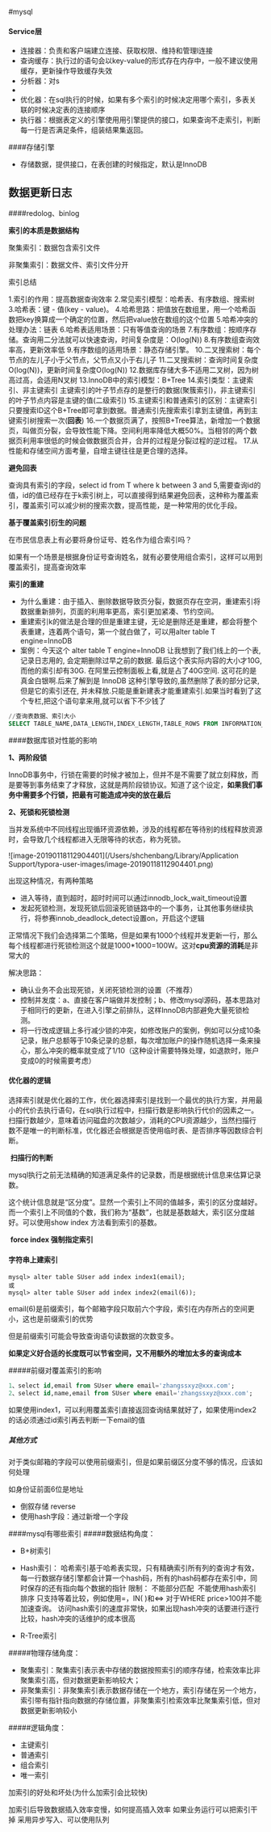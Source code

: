 #mysql

#### Service层

* 连接器：负责和客户端建立连接、获取权限、维持和管理l连接
* 查询缓存：执行过的语句会以key-value的形式存在内存中，一般不建议使用缓存，更新操作导致缓存失效
* 分析器：对s
* 
* 优化器：在sql执行的时候，如果有多个索引的时候决定用哪个索引，多表关联的时候决定表的连接顺序
* 执行器：根据表定义的引擎使用用引擎提供的接口，如果查询不走索引，判断每一行是否满足条件，组装结果集返回。



####存储引擎

* 存储数据，提供接口，在表创建的时候指定，默认是InnoDB



## 数据更新日志

####redolog、binlog

**索引的本质是数据结构**

聚集索引：数据包含索引文件

非聚集索引：数据文件、索引文件分开



索引总结

1.索引的作用：提高数据查询效率
2.常见索引模型：哈希表、有序数组、搜索树
3.哈希表：键 - 值(key - value)。
4.哈希思路：把值放在数组里，用一个哈希函数把key换算成一个确定的位置，然后把value放在数组的这个位置
5.哈希冲突的处理办法：链表
6.哈希表适用场景：只有等值查询的场景
7.有序数组：按顺序存储。查询用二分法就可以快速查询，时间复杂度是：O(log(N))
8.有序数组查询效率高，更新效率低
9.有序数组的适用场景：静态存储引擎。
10.二叉搜索树：每个节点的左儿子小于父节点，父节点又小于右儿子
11.二叉搜索树：查询时间复杂度O(log(N))，更新时间复杂度O(log(N))
12.数据库存储大多不适用二叉树，因为树高过高，会适用N叉树
13.InnoDB中的索引模型：B+Tree
14.索引类型：主键索引、非主键索引
主键索引的叶子节点存的是整行的数据(聚簇索引)，非主键索引的叶子节点内容是主键的值(二级索引)
15.主键索引和普通索引的区别：主键索引只要搜索ID这个B+Tree即可拿到数据。普通索引先搜索索引拿到主键值，再到主键索引树搜索一次(**回表**)
16.一个数据页满了，按照B+Tree算法，新增加一个数据页，叫做页分裂，会导致性能下降。空间利用率降低大概50%。当相邻的两个数据页利用率很低的时候会做数据页合并，合并的过程是分裂过程的逆过程。
17.从性能和存储空间方面考量，自增主键往往是更合理的选择。







**避免回表**

查询具有索引的字段，select id from T where k between 3 and 5,需要查询id的值，id的值已经存在于k索引树上，可以直接得到结果避免回表，这种称为覆盖索引，覆盖索引可以减少树的搜索次数，提高性能，是一种常用的优化手段。



**基于覆盖索引衍生的问题**

在市民信息表上有必要将身份证号、姓名作为组合索引吗？

如果有一个场景是根据身份证号查询姓名，就有必要使用组合索引，这样可以用到覆盖索引，提高查询效率



**索引的重建**

* 为什么重建：由于插入、删除数据导致页分裂，数据页存在空洞，重建索引将数据重新排列，页面的利用率更高，索引更加紧凑、节约空间。
* 重建索引k的做法是合理的但是重建主键，无论是删除还是重建，都会将整个表重建，连着两个语句，第一个就白做了，可以用alter table T engine=InnoDB
* 案例：今天这个 alter table T engine=InnoDB 让我想到了我们线上的一个表, 记录日志用的, 会定期删除过早之前的数据. 最后这个表实际内容的大小才10G, 而他的索引却有30G. 在阿里云控制面板上看,就是占了40G空间. 这可花的是真金白银啊.后来了解到是 InnoDB 这种引擎导致的,虽然删除了表的部分记录,但是它的索引还在, 并未释放.只能是重新建表才能重建索引.如果当时看到了这个专栏,把这个语句拿来用,就可以省下不少钱了

```sql
//查询表数据、索引大小
SELECT TABLE_NAME,DATA_LENGTH,INDEX_LENGTH,TABLE_ROWS FROM INFORMATION_SCHEMA.TABLES WHERE TABLE_SCHEMA='legend' AND TABLE_NAME='legend_order_info';
```



####数据库锁对性能的影响

**1、两阶段锁**

InnoDB事务中，行锁在需要的时候才被加上，但并不是不需要了就立刻释放，而是要等到事务结束了才释放，这就是两阶段锁协议。知道了这个设定，**如果我们事务中需要多个行锁，把最有可能造成冲突的放在最后**

**2、死锁和死锁检测**

当并发系统中不同线程出现循环资源依赖，涉及的线程都在等待别的线程释放资源时，会导致几个线程都进入无限等待的状态，称为死锁。

![image-20190118112904401](/Users/shchenbang/Library/Application Support/typora-user-images/image-20190118112904401.png)



出现这种情况，有两种策略

* 进入等待，直到超时，超时时间可以通过innodb_lock_wait_timeout设置
* 发起死锁检测，发现死锁后回滚死锁链路中的一个事务，让其他事务继续执行，将参赛innob_deadlock_detect设置on，开启这个逻辑

正常情况下我们会选择第二个策略，但是如果有1000个线程并发更新一行，那么每个线程都进行死锁检测这个就是1000*1000=100W。这对**cpu资源的消耗**是非常大的

解决思路：

* 确认业务不会出现死锁，关闭死锁检测的设置（不推荐）
* 控制并发度：a、直接在客户端做并发控制；b、修改mysql源码，基本思路对于相同行的更新，在进入引擎之前排队，这样InnoDB内部避免大量死锁检测。
* 将一行改成逻辑上多行减少锁的冲突，如修改账户的案例，例如可以分成10条记录，账户总额等于10条记录的总额，每次增加账户的操作随机选择一条来操心，那么冲突的概率就变成了1/10（这种设计需要特殊处理，如退款时，账户变成0的时候需要考虑）



#### 优化器的逻辑

​       选择索引就是优化器的工作，优化器选择索引是找到一个最优的执行方案，并用最小的代价去执行语句，在sql执行过程中，扫描行数是影响执行代价的因素之一。扫描行数越少，意味着访问磁盘的次数越少，消耗的CPU资源越少，当然扫描行数不是唯一的判断标准，优化器还会根据是否使用临时表、是否排序等因数综合判断。

​      **扫描行的判断**

​      mysql执行之前无法精确的知道满足条件的记录数，而是根据统计信息来估算记录数。

​      这个统计信息就是“区分度”。显然一个索引上不同的值越多，索引的区分度越好。而一个索引上不同值的个数，我们称为“基数”，也就是基数越大，索引区分度越好。可以使用show index 方法看到索引的基数。

​     **force index 强制指定索引**



  #### 字符串上建索引

```
mysql> alter table SUser add index index1(email);
或
mysql> alter table SUser add index index2(email(6));
```

email(6)是前缀索引，每个邮箱字段只取前六个字段，索引在内存所占的空间更小，这也是前缀索引的优势

但是前缀索引可能会导致查询语句读数据的次数变多。

**如果定义好合适的长度既可以节省空间，又不用额外的增加太多的查询成本**



#####前缀对覆盖索引的影响

```sql
1、select id,email from SUser where email='zhangssxyz@xxx.com';
2、select id,name,email from SUser where email='zhangssxyz@xxx.com';
```

如果使用index1，可以利用覆盖索引直接返回查询结果就好了，如果使用index2的话必须通过id索引再去判断一下email的值



##### 其他方式

对于类似邮箱的字段可以使用前缀索引，但是如果前缀区分度不够的情况，应该如何处理

如身份证前面6位是地址

* 倒叙存储 reverse
* 使用hash字段：通过新增一个字段



####mysql有哪些索引
#####数据结构角度：
* B+树索引
* Hash索引： 哈希索引基于哈希表实现，只有精确索引所有列的查询才有效，每一行数据存储引擎都会计算一个hash码，所有的hash码都存在索引中，同时保存的还有指向每个数据的指针
  限制： 不能部分匹配
  ​      不能使用hash索引排序
  ​      只支持等着比较，例如使用=，IN( )和<=> 对于WHERE price>100并不能加速查询。
  ​      访问hash索引的速度非常快，如果出现hash冲突的话要进行逐行比较，hash冲突的话维护的成本很高



* R-Tree索引

#####物理存储角度：

* 聚集索引：聚集索引表示表中存储的数据按照索引的顺序存储，检索效率比非聚集索引高，但对数据更新影响较大；
* 非聚集索引：非聚集索引表示数据存储在一个地方，索引存储在另一个地方，索引带有指针指向数据的存储位置，非聚集索引检索效率比聚集索引低，但对数据更新影响较小

#####逻辑角度：
* 主键索引
* 普通索引
* 组合索引
* 唯一索引

加索引的好处和坏处(为什么加索引会比较快)

加索引后导致数据插入效率变慢，如何提高插入效率
如果业务运行可以把索引干掉
采用异步写入、可以使用队列

